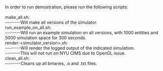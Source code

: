 In order to run demostration, please run the following scripts: <br />
<br />
make_all.sh: <br />
--------Will make all versions of the simulator. <br />
run_example_on_all.sh: <br />
--------Will run an example simulation on all versions, with 1000 entities and 5000 simulation space for 300 seconds. <br />
render-<simulator_version>.sh: <br />
--------Will render the logged output of the indicated simulation. <br />
--------This will not run on NYU CIMS due to OpenGL issue. <br />
clean_all.sh: <br />
--------Cleans up all binaries, .o  and .txt files. <br />
